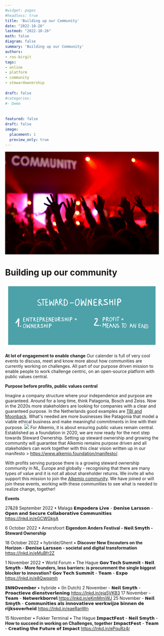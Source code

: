 ```yaml
---
#widget: pages
#headless: true
title: 'Building up our Community'
date: "2022-10-26"
lastmod: "2022-10-26"
math: false
diagram: false
summary: 'Building up our Community'
authors:
- ros-birgit
tags:
- online
- platform
- community
- stewardownership

draft: false
#categories:
#- Demo


featured: false
draft: false
image:
  placement: 1
  preview_only: true
---
```

![](./header.jpg)

# Building up our community

![](./steward-ownership.png)



**At lot of engagement to enable change**
Our calender is full of very cool events to discuss, meet and know more about how communities are currently working on challenges. All part of our purpose driven mission to enable people to work challenge centric, on an open-source platform with public values central.



**Purpose before profits, public values central**

Imagine a company structure where your independence and purpose are guaranteed. Around for a long time, think Patagonia, Bosch and Zeiss. Now in the 2020s more stakeholders are looking for companies with a clear and guaranteed purpose. In the Netherlands good examples are [TBI and Moonback](https://wearestewards.nl/bedrijven/). What's needed are more businesses like Patagonia that model a viable ethical business and make meaningful commitments in line with their purpose.
![](https://i.imgur.com/FUbFHF1.png)
For Alkemio, it is about ensuring public values remain central. Established as a foundation in 2020, we are now ready for the next step towards Steward Ownership. Setting up steward ownership and growing the community will guarantee that Alkemio remains purpose driven and all stakeholders can work together with this clear vision written up in our manifesto > https://www.alkemio.foundation/manifesto/. 

With profits serving purpose there is a growing steward ownership community in NL, Europe and globally - recognising that there are many types of value and it is not all about shareholder returns. We invite all who support this mission to join the [Alkemio community](https://alkem.io/). We have joined or will join these events, working with these communities to see what is needed to realize change, together!

**Events**

27&28 September 2022 • Malaga
𝗘𝗺𝗽𝗼𝗱𝗲𝗿𝗮 𝗟𝗶𝘃𝗲 - 𝗗𝗲𝗻𝗶𝘀𝗲 𝗟𝗮𝗿𝘀𝘀𝗼𝗻 - 𝗢𝗽𝗲𝗻 𝗮𝗻𝗱 𝗦𝗲𝗰𝘂𝗿𝗲 𝗖𝗼𝗹𝗹𝗮𝗯𝗼𝗿𝗮𝘁𝗶𝘃𝗲 𝗖𝗼𝗺𝗺𝘂𝗻𝗶𝘁𝗶𝗲𝘀 https://lnkd.in/eGCWGkgA

6 October 2022 • Amersfoort
**Eigendom Anders Festival - 𝗡𝗲𝗶𝗹 𝗦𝗺𝘆𝘁𝗵 - Steward Ownership**

18 October 2022 • hybride/Ghent • 
**Discover New Encouters on the Horizon - 𝗗𝗲𝗻𝗶𝘀𝗲 𝗟𝗮𝗿𝘀𝘀𝗼𝗻 - societal and digital transformation**
https://lnkd.in/eMuBfr2Z


1 November 2022 • World Forum • The Hague
**𝗚𝗼𝘃 𝗧𝗲𝗰𝗵 𝗦𝘂𝗺𝗺𝗶𝘁 - 𝗡𝗲𝗶𝗹 𝗦𝗺𝘆𝘁𝗵 - More founders, less barriers: is procurement the single biggest blocker to innovation?**
𝗚𝗼𝘃 𝗧𝗲𝗰𝗵 𝗦𝘂𝗺𝗺𝗶𝘁 - 𝗧𝗲𝗮𝗺 - 𝗘𝘅𝗽𝗼
https://lnkd.in/e8Qwqqmh

𝗜𝗡𝗡𝗢𝘃𝗲𝗺𝗯𝗲𝗿 • hybride • (In Dutch)
2 November - 𝗡𝗲𝗶𝗹 𝗦𝗺𝘆𝘁𝗵 - 𝗣𝗿𝗼𝗮𝗰𝘁𝗶𝗲𝘃𝗲 𝗱𝗶𝗲𝗻𝘀𝘁𝘃𝗲𝗿𝗹𝗲𝗻𝗶𝗻𝗴
https://lnkd.in/eja5VKB3
17 November - 𝗧𝗲𝗮𝗺 - 𝗡𝗲𝘁𝘄𝗲𝗿𝗸𝗯𝗼𝗿𝗿𝗲𝗹
https://lnkd.in/eKmMmjWJ
25 November - 𝗡𝗲𝗶𝗹 𝗦𝗺𝘆𝘁𝗵 - 𝗖𝗼𝗺𝗺𝘂𝗻𝗶𝘁𝗶𝗲𝘀 𝗮𝗹𝘀 𝗶𝗻𝗻𝗼𝘃𝗮𝘁𝗶𝗲𝘃𝗲 𝘄𝗲𝗿𝗸𝘄𝗶𝗷𝘇𝗲 𝗯𝗶𝗻𝗻𝗲𝗻 𝗱𝗲 𝗿𝗶𝗷𝗸𝘀𝗼𝘃𝗲𝗿𝗵𝗲𝗶𝗱
https://lnkd.in/eaeRanWn

15 November • Fokker Terminal • The Hague
𝗜𝗺𝗽𝗮𝗰𝘁𝗙𝗲𝘀𝘁 - 𝗡𝗲𝗶𝗹 𝗦𝗺𝘆𝘁𝗵 - **How to succeed in working on Challenges, together**
𝗜𝗺𝗽𝗮𝗰𝘁𝗙𝗲𝘀𝘁 - 𝗧𝗲𝗮𝗺 - 𝗖𝗿𝗲𝗮𝘁𝗶𝗻𝗴 𝘁𝗵𝗲 𝗙𝘂𝘁𝘂𝗿𝗲 𝗼𝗳 𝗜𝗺𝗽𝗮𝗰𝘁 https://lnkd.in/ePquRz4r



